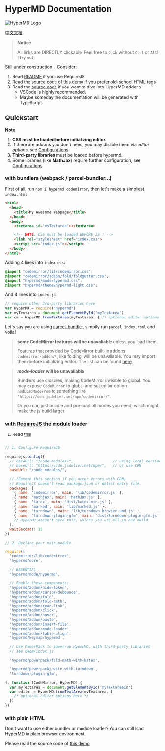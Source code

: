 # HyperMD Documentation

![HyperMD Logo](../demo/logo.png)

[中文文档](./zh-CN/index.md)

> **Notice**
>
> All links are DIRECTLY clickable. Feel free to click without `Ctrl` or `Alt`!
> [Try out]

Still under construction... Consider:

1. Read [README](../README.md) if you use RequireJS
2. Read the source code of [this demo](./examples/ai1.html) if you prefer old-school HTML tags
3. Read the [source code](https://github.com/laobubu/HyperMD/) if you want to dive into HyperMD addons
   - VSCode is highly recommended.
   - Maybe someday the documentation will be generated with TypeScript.

## Quickstart

**Note**

1. **CSS must be loaded before initializing editor.**
2. If there are addons you don't need, you may disable them via *editor options*, see [Configurations](./configurations.md)
3. **Third-party libraries** must be loaded before hypermd.
4. Some libraries (like **MathJax**) require further configuration, see [Configurations](./configurations.md)

### with bundlers (webpack / parcel-bundler...)

First of all, run `npm i hypermd codemirror`, then let's make a simpliest `index.html`.

```html
<html>
  <head>
    <title>My Awesome Webpage</title>
  </head>
  <body>
    <textarea id="myTextarea"></textarea>

    <!-- NOTE: CSS must be loaded BEFORE JS ! -->
    <link rel="stylesheet" href="index.css">
    <script src="index.js"></script>
  </body>
</html>
```

Adding 4 lines into `index.css`:

```css
@import "codemirror/lib/codemirror.css";
@import "codemirror/addon/fold/foldgutter.css";
@import "hypermd/mode/hypermd.css";
@import "hypermd/theme/hypermd-light.css";
```

And 4 lines into `index.js`:

```js
// require other 3rd-party libraries here
var HyperMD = require("hypermd")
var myTextarea = document.getElementById("myTextarea")
var cm = HyperMD.fromTextArea(myTextarea, { /* optional editor options here */ })
```

Let's say you are using [parcel-bundler](https://parceljs.org/), simpily run `parcel index.html` and voila!

> **some CodeMirror features will be unavaliable** unless you load them.
>
> Features that provided by CodeMirror built-in addons `codemirror/addon/*`, like folding, will be unavaliable.
> You may import them before initializing editor. The list can be found [here](../demo/index.js).

> ***mode-loader* will be unavaliable**
>
> Bundlers use closures, making CodeMirror invisible to global. You may expose `CodeMirror` to global and set editor option `hmdLoadModeFrom` to something like `"https://cdn.jsdelivr.net/npm/codemirror/"`.
>
> Or you can just bundle and pre-load all modes you need, which might make the js build larger.

### with [RequireJS](http://requirejs.org/) the module loader

1. Read [this](../demo/index.js)

```js

// 1. Configure RequireJS

requirejs.config({
  // baseUrl: "/node_modules/",                  // using local version
  // baseUrl: "https://cdn.jsdelivr.net/npm/",   // or use CDN
  baseUrl: "/node_modules/",

  // (Remove this section if you occur errors with CDN)
  // RequireJS doesn't read package.json or detect entry file.
  packages: [
    { name: 'codemirror', main: 'lib/codemirror.js' },
    { name: 'mathjax', main: 'MathJax.js' },
    { name: 'katex', main: 'dist/katex.min.js' },
    { name: 'marked', main: 'lib/marked.js' },
    { name: 'turndown', main: 'lib/turndown.browser.umd.js' },
    { name: 'turndown-plugin-gfm', main: 'dist/turndown-plugin-gfm.js' },
    // HyperMD doesn't need this, unless you use all-in-one build
  ],
  waitSeconds: 15
})

// 2. Declare your main module

require([
  'codemirror/lib/codemirror',
  'hypermd/core',

  // ESSENTIAL
  'hypermd/mode/hypermd',

  // Enable these components:
  'hypermd/addon/hide-token',
  'hypermd/addon/cursor-debounce',
  'hypermd/addon/fold',
  'hypermd/addon/fold-math',
  'hypermd/addon/read-link',
  'hypermd/addon/click',
  'hypermd/addon/hover',
  'hypermd/addon/paste',
  'hypermd/addon/insert-file',
  'hypermd/addon/mode-loader',
  'hypermd/addon/table-align',
  'hypermd/keymap/hypermd',

  // Use PowerPack to power-up HyperMD, with third-party libraries
  // see deom/index.js

  'hypermd/powerpack/fold-math-with-katex',

  'hypermd/powerpack/paste-with-turndown',
  'turndown-plugin-gfm',

], function (CodeMirror, HyperMD) {
  var myTextarea = document.getElementById('myTextareaID')
  var editor = HyperMD.fromTextArea(myTextarea, {
    /* optional editor options here */
  })
})

```

### with plain HTML

Don't want to use either bundler or module loader? You can still load HyperMD in plain browser environment.

Please read the source code of [this demo](./examples/ai1.html)

